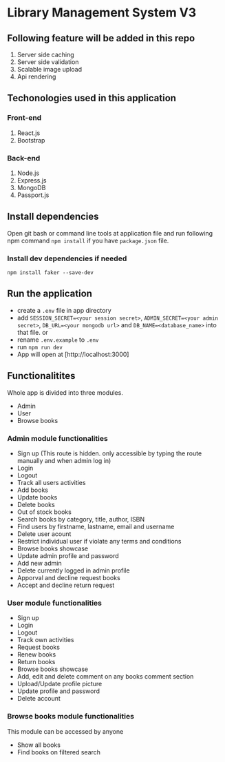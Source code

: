 # Library Management System V3

## Following feature will be added in this repo

1. Server side caching
2. Server side validation
3. Scalable image upload
4. Api rendering

## Techonologies used in this application

### Front-end

1. React.js
2. Bootstrap

### Back-end

1. Node.js
2. Express.js
3. MongoDB
4. Passport.js

## Install dependencies

Open git bash or command line tools at application file and run following npm command `npm install` if you have `package.json` file.

### Install dev dependencies if needed

`npm install faker --save-dev`

## Run the application

- create a `.env` file in app directory
- add `SESSION_SECRET=<your session secret>`, `ADMIN_SECRET=<your admin secret>`, `DB_URL=<your mongodb url>` and `DB_NAME=<database_name>` into that file. or
- rename `.env.example` to `.env`
- run `npm run dev`
- App will open at [http://localhost:3000]

## Functionalitites

Whole app is divided into three modules.

- Admin
- User
- Browse books

### Admin module functionalities

- Sign up (This route is hidden. only accessible by typing the route manually and when admin log in)
- Login
- Logout
- Track all users activities
- Add books
- Update books
- Delete books
- Out of stock books
- Search books by category, title, author, ISBN
- Find users by firstname, lastname, email and username
- Delete user acount
- Restrict individual user if violate any terms and conditions
- Browse books showcase
- Update admin profile and password
- Add new admin
- Delete currently logged in admin profile
- Apporval and decline request books
- Accept and decline return request

### User module functionalities

- Sign up
- Login
- Logout
- Track own activities
- Request books
- Renew books
- Return books
- Browse books showcase
- Add, edit and delete comment on any books comment section
- Upload/Update profile picture
- Update profile and password
- Delete account

### Browse books module functionalities

This module can be accessed by anyone

- Show all books
- Find books on filtered search
